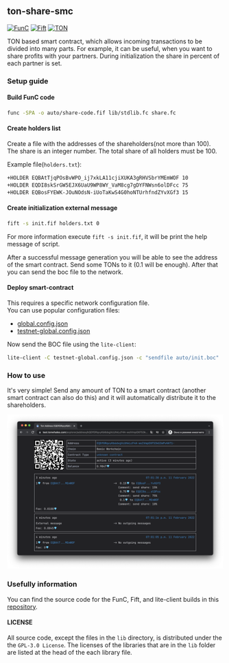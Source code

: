 ## ton-share-smc

[![FunC](https://img.shields.io/badge/made%20with-FunC-brightgreen)](https://ton.org/docs/#/func)
[![Fift](https://img.shields.io/badge/made%20with-Fift-brightgreen)](https://newton-blockchain.github.io/docs/fiftbase.pdf)
[![TON](https://img.shields.io/badge/based%20on-The%20Open%20Network-blue)](https://ton.org/)

TON based smart contract, which allows incoming transactions
to be divided into many parts. For example, it can be useful, 
when you want to share profits with your partners. During 
initialization the share in percent of each partner is set.

### Setup guide

#### Build FunC code

```bash
func -SPA -o auto/share-code.fif lib/stdlib.fc share.fc
```

#### Create holders list

Create a file with the addresses of the shareholders(not more than 100). 
The share is an integer number. The total share of all holders must be 100.

Example file(`holders.txt`):

```txt
+HOLDER EQBAtTjqPOsBvWPO_ij7xkLA11cjiXUKA3gRHVSbrYMEmWOF 10
+HOLDER EQDI8skSrGW5EJX6UaU9WP8WY_VaM8cg7gDYFNWsn6olDFcc 75
+HOLDER EQBosFYEWK-JOuNOdsN-iUoTaKwS4G0hoNTUrhfndZYvXGf3 15
```

#### Create initialization external message

```bash
fift -s init.fif holders.txt 0
```

For more information execute `fift -s init.fif`, it 
will be print the help message of script.

After a successful message generation you will be able to see 
the address of the smart contract. Send some TONs to it
(0.1 will be enough). After that you can send the boc file to the network.

#### Deploy smart-contract

This requires a specific network configuration file.  
You can use popular configuration files:

- [global.config.json](https://newton-blockchain.github.io/global.config.json)
- [testnet-global.config.json](https://newton-blockchain.github.io/testnet-global.config.json)

Now send the BOC file using the `lite-client`:

```bash
lite-client -C testnet-global.config.json -c "sendfile auto/init.boc"
```

### How to use

It's very simple! Send any amount of TON to a smart contract 
(another smart contract can also do this) and it will 
automatically distribute it to the shareholders.

![How to use](img/use.png)

### Usefully information

You can find the source code for the FunC, Fift, 
and lite-client builds in this [repository](https://github.com/ton-blockchain/ton).

#### LICENSE

All source code, except the files in the `lib` directory, is distributed under the the `GPL-3.0 License`. The licenses of the libraries that are in the `lib` folder are listed at the head of the each library file.